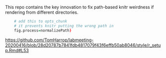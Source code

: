 
This repo contains the key innovation to fix path-based knitr weirdness if rendering from different directories.

```r
    # add this to opts_chunk
    # it prevents knitr putting the wrong path in
    fig.process=normalizePath)      
```

https://github.com/TomHarrop/labmeeting-20200416/blob/28d20787b7841fdb4817079f43f6effb50ab8046/style/r_setup.Rmd#L53
